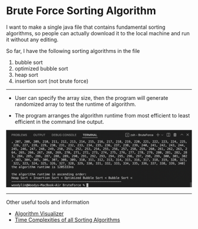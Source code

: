 # Brute Force Sorting Algorithm

I want to make a single java file that contains fundamental sorting algorithms, so people can actually download it to the local machine and run it without any editing.

So far, I have the following sorting algorithms in the file
1. bubble sort
2. optimized bubble sort
3. heap sort
4. insertion sort (not brute force)

---

- User can specify the array size, then the program will generate randomized array to test the runtime of algorithm.

- The program arranges the algorithm runtime from most efficient to least efficient in the command line output.

![runtime](/images/runtime.png)

---

Other useful tools and information
- <a href="https://algorithm-visualizer.org/" target="_blank">Algorithm Visualizer</a>
- <a href="https://www.geeksforgeeks.org/time-complexities-of-all-sorting-algorithms/" target="_blank">Time Complexities of all Sorting Algorithms</a>
